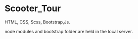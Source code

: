 # Scooter_Tour
HTML, CSS, Scss, Bootstrap,Js.

node modules and bootstrap folder are held in the local server.

